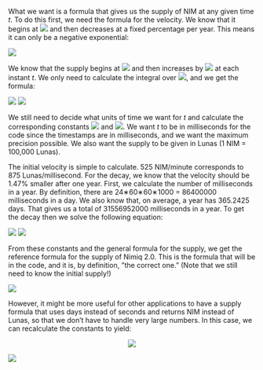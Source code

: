 What we want is a formula that gives us the supply of NIM at any given time *t*. To do this first, we need the formula for the velocity. We know that it begins at <img src="https://render.githubusercontent.com/render/math?math=V_0"> and then decreases at a fixed percentage per year. This means it can only be a negative exponential:


<img src="https://render.githubusercontent.com/render/math?math=V(t)=V_0e^{-\beta t}">

We know that the supply begins at <img src="https://render.githubusercontent.com/render/math?math=S_0"> and then increases by <img src="https://render.githubusercontent.com/render/math?math=V(t)"> at each instant *t*. We only need to calculate the integral over <img src="https://render.githubusercontent.com/render/math?math=V(t)">, and we get the formula:


<img src="https://render.githubusercontent.com/render/math?math=S(t)=S_0+\int_0^tV_0e^{-\beta x}dx=S_0+V_0 \left[-\frac {e^{-\beta x}}{\beta}\right]_0^t=">


<img src="https://render.githubusercontent.com/render/math?math=S_0+V_0 \left(-\frac {e^{-\beta t}}{\beta}+\frac{1}{\beta} \right)=S_0+\frac{V_0}{\beta}\left(1-e^{-\beta t}\right)">


We still need to decide what units of time we want for *t* and calculate the corresponding constants <img src="https://render.githubusercontent.com/render/math?math=V_0"> and <img src="https://render.githubusercontent.com/render/math?math=\beta">. We want *t* to be in milliseconds for the code since the timestamps are in milliseconds, and we want the maximum precision possible. We also want the supply to be given in Lunas (1 NIM = 100,000 Lunas).

The initial velocity is simple to calculate. 525 NIM/minute corresponds to 875 Lunas/millisecond. For the decay, we know that the velocity should be 1.47% smaller after one year. First, we calculate the number of milliseconds in a year. By definition, there are 24∗60∗60∗1000 = 86400000 milliseconds in a day. We also know that, on average, a year has 365.2425 days. That gives us a total of 31556952000 milliseconds in a year. To get the decay then we solve the following equation:


<img src="https://render.githubusercontent.com/render/math?math=e^{-\beta \cdot 31556952000}=1-0.0147\Leftrightarrow e^{-\beta  \cdot  31556952000}=0.9853\Leftrightarrow">



<img src="https://render.githubusercontent.com/render/math?math=\Leftrightarrow \beta=-\frac{\ln(0.9853)}{31556952000}\Leftrightarrow \beta \approx4.69282 \times10^{-13}">


From these constants and the general formula for the supply, we get the reference formula for the supply of Nimiq 2.0. This is the formula that will be in the code, and it is, by definition, ”the correct one.” (Note that we still need to know the initial supply!)


<img src="https://render.githubusercontent.com/render/math?math=S(t)=S_0-\frac{875\times31556952000}{\ln(0.9853)}(1-e^\frac{\ln (0.9853)}{31556952000} t)">


However, it might be more useful for other applications to have a supply formula that uses days instead of seconds and returns NIM instead of Lunas, so that we don’t have to handle very large numbers. In this case, we can recalculate the constants to yield:

<p align="center">
  <img src="https://render.githubusercontent.com/render/math?math=V_0=\text{75000 NIM/day}">
</p>


<img src="https://render.githubusercontent.com/render/math?math=\beta=-\frac{\ln(0.9853)}{365.2425}\approx0.000040546">

